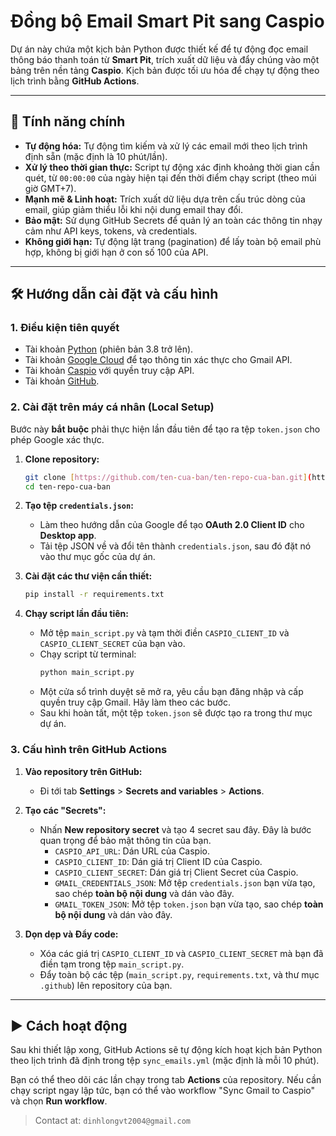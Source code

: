 # Đồng bộ Email Smart Pit sang Caspio

Dự án này chứa một kịch bản Python được thiết kế để tự động đọc email thông báo thanh toán từ **Smart Pit**, trích xuất dữ liệu và đẩy chúng vào một bảng trên nền tảng **Caspio**. Kịch bản được tối ưu hóa để chạy tự động theo lịch trình bằng **GitHub Actions**.

---

## 🚀 Tính năng chính

-   **Tự động hóa:** Tự động tìm kiếm và xử lý các email mới theo lịch trình định sẵn (mặc định là 10 phút/lần).
-   **Xử lý theo thời gian thực:** Script tự động xác định khoảng thời gian cần quét, từ `00:00:00` của ngày hiện tại đến thời điểm chạy script (theo múi giờ GMT+7).
-   **Mạnh mẽ & Linh hoạt:** Trích xuất dữ liệu dựa trên cấu trúc dòng của email, giúp giảm thiểu lỗi khi nội dung email thay đổi.
-   **Bảo mật:** Sử dụng GitHub Secrets để quản lý an toàn các thông tin nhạy cảm như API keys, tokens, và credentials.
-   **Không giới hạn:** Tự động lật trang (pagination) để lấy toàn bộ email phù hợp, không bị giới hạn ở con số 100 của API.

---

## 🛠️ Hướng dẫn cài đặt và cấu hình

### 1. Điều kiện tiên quyết

-   Tài khoản [Python](https://www.python.org/downloads/) (phiên bản 3.8 trở lên).
-   Tài khoản [Google Cloud](https://console.cloud.google.com/) để tạo thông tin xác thực cho Gmail API.
-   Tài khoản [Caspio](https://www.caspio.com/) với quyền truy cập API.
-   Tài khoản [GitHub](https://github.com/).

### 2. Cài đặt trên máy cá nhân (Local Setup)

Bước này **bắt buộc** phải thực hiện lần đầu tiên để tạo ra tệp `token.json` cho phép Google xác thực.

1.  **Clone repository:**
    ```bash
    git clone [https://github.com/ten-cua-ban/ten-repo-cua-ban.git](https://github.com/ten-cua-ban/ten-repo-cua-ban.git)
    cd ten-repo-cua-ban
    ```

2.  **Tạo tệp `credentials.json`:**
    -   Làm theo hướng dẫn của Google để tạo **OAuth 2.0 Client ID** cho **Desktop app**.
    -   Tải tệp JSON về và đổi tên thành `credentials.json`, sau đó đặt nó vào thư mục gốc của dự án.

3.  **Cài đặt các thư viện cần thiết:**
    ```bash
    pip install -r requirements.txt
    ```

4.  **Chạy script lần đầu tiên:**
    -   Mở tệp `main_script.py` và tạm thời điền `CASPIO_CLIENT_ID` và `CASPIO_CLIENT_SECRET` của bạn vào.
    -   Chạy script từ terminal:
        ```bash
        python main_script.py
        ```
    -   Một cửa sổ trình duyệt sẽ mở ra, yêu cầu bạn đăng nhập và cấp quyền truy cập Gmail. Hãy làm theo các bước.
    -   Sau khi hoàn tất, một tệp `token.json` sẽ được tạo ra trong thư mục dự án.

### 3. Cấu hình trên GitHub Actions

1.  **Vào repository trên GitHub:**
    -   Đi tới tab **Settings** > **Secrets and variables** > **Actions**.

2.  **Tạo các "Secrets":**
    -   Nhấn **New repository secret** và tạo 4 secret sau đây. Đây là bước quan trọng để bảo mật thông tin của bạn.
        -   `CASPIO_API_URL`: Dán URL của Caspio.
        -   `CASPIO_CLIENT_ID`: Dán giá trị Client ID của Caspio.
        -   `CASPIO_CLIENT_SECRET`: Dán giá trị Client Secret của Caspio.
        -   `GMAIL_CREDENTIALS_JSON`: Mở tệp `credentials.json` bạn vừa tạo, sao chép **toàn bộ nội dung** và dán vào đây.
        -   `GMAIL_TOKEN_JSON`: Mở tệp `token.json` bạn vừa tạo, sao chép **toàn bộ nội dung** và dán vào đây.

3.  **Dọn dẹp và Đẩy code:**
    -   Xóa các giá trị `CASPIO_CLIENT_ID` và `CASPIO_CLIENT_SECRET` mà bạn đã điền tạm trong tệp `main_script.py`.
    -   Đẩy toàn bộ các tệp (`main_script.py`, `requirements.txt`, và thư mục `.github`) lên repository của bạn.

---

## ▶️ Cách hoạt động

Sau khi thiết lập xong, GitHub Actions sẽ tự động kích hoạt kịch bản Python theo lịch trình đã định trong tệp `sync_emails.yml` (mặc định là mỗi 10 phút).

Bạn có thể theo dõi các lần chạy trong tab **Actions** của repository. Nếu cần chạy script ngay lập tức, bạn có thể vào workflow "Sync Gmail to Caspio" và chọn **Run workflow**.

>Contact at: `dinhlongvt2004@gmail.com`
